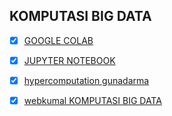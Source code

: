## KOMPUTASI BIG DATA

- [x] [GOOGLE COLAB](https://colab.research.google.com/)
- [x] [JUPYTER NOTEBOOK](https://jupyter.org/try)
- [x] [hypercomputation gunadarma](https://hypercomputation-hub.gunadarma.ac.id/)
- [x] [webkumal KOMPUTASI BIG DATA](https://webkumal.com/tag/komputasi-big-data/)

